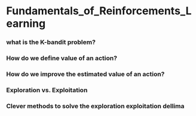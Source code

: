# Fundamentals_of_Reinforcements_Learning

### what is the K-bandit problem?

### How do we define value of an action?

### How do we improve the estimated value of an action?

### Exploration vs. Exploitation 

### Clever methods to solve the exploration exploitation dellima
